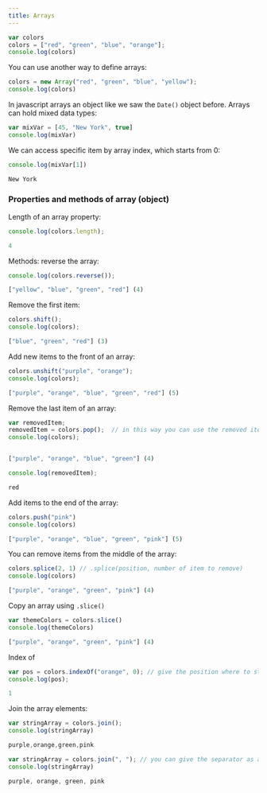 ```yaml
---
title: Arrays
---
```


```js
var colors
colors = ["red", "green", "blue", "orange"];
console.log(colors)
```

You can use another way to define arrays:
```js
colors = new Array("red", "green", "blue", "yellow");
console.log(colors)
```
In javascript arrays an object like we saw the `Date()` object before. Arrays
can hold mixed data types:
```js
var mixVar = [45, "New York", true]
console.log(mixVar)
```

We can access specific item by array index, which starts from 0:
```js
console.log(mixVar[1])

New York
```

### Properties and methods of array (object)

Length of an array property:
```js
console.log(colors.length);

4
```

Methods: reverse the array:
```js
console.log(colors.reverse());

["yellow", "blue", "green", "red"] (4)
```

Remove the first item:
```js
colors.shift();
console.log(colors);

["blue", "green", "red"] (3)
```

Add new items to the front of an array:
```js
colors.unshift("purple", "orange");
console.log(colors);

["purple", "orange", "blue", "green", "red"] (5)
```

Remove the last item of an array:
```js
var removedItem;
removedItem = colors.pop();  // in this way you can use the removed item
console.log(colors);


["purple", "orange", "blue", "green"] (4)

console.log(removedItem);

red
```

Add items to the end of the array:
```js
colors.push("pink")
console.log(colors)

["purple", "orange", "blue", "green", "pink"] (5)
```

You can remove items from the middle of the array:
```js
colors.splice(2, 1) // .splice(position, number of item to remove)
console.log(colors)

["purple", "orange", "green", "pink"] (4)
```

Copy an array using `.slice()`
```js
var themeColors = colors.slice()
console.log(themeColors)

["purple", "orange", "green", "pink"] (4)
```

Index of
```js
var pos = colors.indexOf("orange", 0); // give the position where to start the search, here 0.
console.log(pos);

1
```

Join the array elements:
```js
var stringArray = colors.join();
console.log(stringArray)

purple,orange,green,pink

var stringArray = colors.join(", "); // you can give the separator as argument
console.log(stringArray)

purple, orange, green, pink
```
